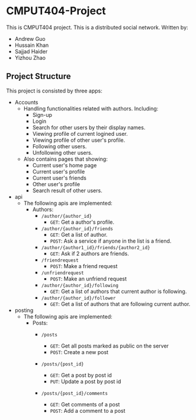 # CMPUT404-Project
This is CMPUT404 project. This is a distributed social network. Written by:
- Andrew Guo
- Hussain Khan
- Sajjad Haider
- Yizhou Zhao
## Project Structure
This project is consisted by three apps:
- Accounts
    - Handling functionalities related with authors. Including:
        - Sign-up
        - Login
        - Search for other users by their display names.
        - Viewing profile of current logined user.
        - Viewing profile of other user's profile.
        - Following other users.
        - Unfollowing other users.
    - Also contains pages that showing:
        - Current user's home page
        - Current user's profile
        - Current user's friends
        - Other user's profile
        - Search result of other users.
- api
    - The following apis are implemented:
        - Authors:
            - `/author/{author_id}`
                - `GET`: Get a author's profile.
            - `/author/{author_id}/friends`
                - `GET`: Get a list of author.
                - `POST`: Ask a service if anyone in the list is a friend.
            - `/author/{author1_id}/friends/{author2_id}`
                - `GET`: Ask if 2 authors are friends.
            - `/friendrequest`
                - `POST`: Make a friend request
            - `/unfriendrequest`
                - `POST`: Make an unfriend request
            - `/author/{author_id}/following`
                - `GET`: Get a list of authors that current author is following.
            - `/author/{author_id}/follower`
                - `GET`: Get a list of authors that are following current author.
- posting
    - The following apis are implemented:
        - Posts:           
            - `/posts`
                - `GET`: Get all posts marked as public on the server
                - `POST`: Create a new post
            - `/posts/{post_id}`
                - `GET`: Get a post by post id
                - `PUT`: Update a post by post id
                
            - `/posts/{post_id}/comments`
                - `GET`: Get comments of a post
                - `POST`: Add a comment to a post
             
            
